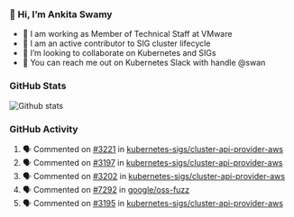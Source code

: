 ### 👋 Hi, I’m Ankita Swamy 

- 💼 I am working as Member of Technical Staff at VMware
- 👀 I am an active contributor to SIG cluster lifecycle 
- 💞️ I’m looking to collaborate on Kubernetes and SIGs
- 💬 You can reach me out on Kubernetes Slack with handle @swan

### GitHub Stats
![Github stats](https://github-readme-stats.vercel.app/api?username=Ankitasw&count_private=true&show_icons=true&theme=tokyonight)

### GitHub Activity 
<!--START_SECTION:activity-->
1. 🗣 Commented on [#3221](https://github.com/kubernetes-sigs/cluster-api-provider-aws/issues/3221) in [kubernetes-sigs/cluster-api-provider-aws](https://github.com/kubernetes-sigs/cluster-api-provider-aws)
2. 🗣 Commented on [#3197](https://github.com/kubernetes-sigs/cluster-api-provider-aws/issues/3197) in [kubernetes-sigs/cluster-api-provider-aws](https://github.com/kubernetes-sigs/cluster-api-provider-aws)
3. 🗣 Commented on [#3202](https://github.com/kubernetes-sigs/cluster-api-provider-aws/issues/3202) in [kubernetes-sigs/cluster-api-provider-aws](https://github.com/kubernetes-sigs/cluster-api-provider-aws)
4. 🗣 Commented on [#7292](https://github.com/google/oss-fuzz/issues/7292) in [google/oss-fuzz](https://github.com/google/oss-fuzz)
5. 🗣 Commented on [#3195](https://github.com/kubernetes-sigs/cluster-api-provider-aws/issues/3195) in [kubernetes-sigs/cluster-api-provider-aws](https://github.com/kubernetes-sigs/cluster-api-provider-aws)
<!--END_SECTION:activity-->
